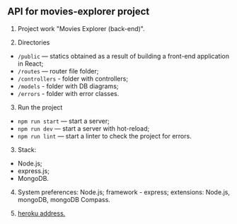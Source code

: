## API for movies-explorer project

1. Project work "Movies Explorer (back-end)".

2. Directories
- <code>/public</code> — statics obtained as a result of building a front-end application in React;
- <code>/routes</code> — router file folder;
- <code>/controllers</code> - folder with controllers;
- <code>/models</code> - folder with DB diagrams;
- <code>/errors</code> - folder with error classes.

3. Run the project
- <code>npm run start</code> — start a server;
- <code>npm run dev</code> — start a server with hot-reload;
- <code>npm run lint</code> — start a linter to check the project for errors.

3. Stack:
  - Node.js;
  - express.js;
  - MongoDB.

4. System preferences: Node.js; framework - express; extensions: Node.js, mongoDB, mongoDB Compass.

5. [heroku address.](https://antoshkow-movies-explorer-api-a0c3f1feb873.herokuapp.com/ "heroku address.")
